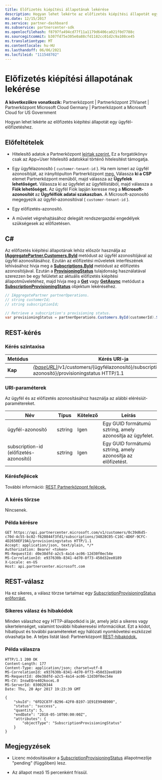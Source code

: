 ```yaml
---
title: Előfizetés kiépítési állapotának lekérése
description: Hogyan lehet lekérte az előfizetés kiépítési állapotát egy ügyfél-előfizetéshez.
ms.date: 12/15/2017
ms.service: partner-dashboard
ms.subservice: partnercenter-sdk
ms.openlocfilehash: f8797fa494cd77f11a1179d6406ca021f0d7788c
ms.sourcegitcommit: b307fd75e305e0a88cfd1182cc01d2c9a108ce45
ms.translationtype: MT
ms.contentlocale: hu-HU
ms.lasthandoff: 06/06/2021
ms.locfileid: "111548702"
---
```

# <a name="get-subscription-provisioning-status"></a>Előfizetés kiépítési állapotának lekérése

**A következőkre vonatkozik:** Partnerközpont | Partnerközpont 21Vianet | Partnerközpont Microsoft Cloud Germany | Partnerközpont a Microsoft Cloud for US Government

Hogyan lehet lekérte az előfizetés kiépítési állapotát egy ügyfél-előfizetéshez.

## <a name="prerequisites"></a>Előfeltételek

- Hitelesítő adatok a Partnerközpont [leírtak szerint.](partner-center-authentication.md) Ez a forgatókönyv csak az App+User hitelesítő adatokkal történő hitelesítést támogatja.

- Egy ügyfélazonosító ( `customer-tenant-id` ). Ha nem ismeri az ügyfél azonosítóját, az irányítópulton Partnerközpont [meg.](https://partner.microsoft.com/dashboard) Válassza **ki a CSP** elemet Partnerközpont menüből, majd válassza az **Ügyfelek lehetőséget.** Válassza ki az ügyfelet az ügyféllistából, majd válassza a **Fiók lehetőséget.** Az ügyfél Fiók lapján keresse meg a **Microsoft-azonosítót** az **Ügyfélfiók adatai szakaszban.** A Microsoft-azonosító megegyezik az ügyfél-azonosítóval ( `customer-tenant-id` ).

- Egy előfizetés-azonosító.

- A művelet végrehajtásához delegált rendszergazdai engedélyek szükségesek az előfizetésen.

## <a name="c"></a>C\#

Az előfizetés kiépítési állapotának lehöz először használja az [**IAggregatePartner.Customers.ById**](/dotnet/api/microsoft.store.partnercenter.customers.icustomercollection.byid) metódust az ügyfél azonosítójával az ügyfél azonosításához. Ezután az előfizetési műveletek interfészének lehívásához hívja meg a [**Subscriptions.ById**](/dotnet/api/microsoft.store.partnercenter.customerusers.icustomerusercollection.byid) metódust az előfizetés azonosítójával. Ezután a [**ProvisioningStatus**](/dotnet/api/microsoft.store.partnercenter.subscriptions.isubscription.provisioningstatus) tulajdonság használatával szerezzen be egy felületet az aktuális előfizetés kiépítési állapotműveletéhez, majd hívja meg a [**Get**](/dotnet/api/microsoft.store.partnercenter.subscriptions.isubscriptionprovisioningstatus.get) vagy [**GetAsync**](/dotnet/api/microsoft.store.partnercenter.subscriptions.isubscriptionprovisioningstatus.getasync) metódust a [**SubscriptionProvisioningStatus**](/dotnet/api/microsoft.store.partnercenter.models.subscriptions.subscriptionprovisioningstatus) objektum lekéréséhez.

``` csharp
// IAggregatePartner partnerOperations.
// string customerId;
// string subscriptionId;

// Retrieve a subscription's provisioning status.
var provisioningStatus = partnerOperations.Customers.ById(customerId).Subscriptions.ById(subscriptionID).ProvisioningStatus.Get();
```

## <a name="rest-request"></a>REST-kérés

### <a name="request-syntax"></a>Kérés szintaxisa

| Metódus  | Kérés URI-ja                                                                                                                        |
|---------|------------------------------------------------------------------------------------------------------------------------------------|
| **Kap** | [*{baseURL}*](partner-center-rest-urls.md)/v1/customers/{ügyfélazonosító}/subscriptions/{előfizetés-azonosító}/provisioningstatus HTTP/1.1 |

### <a name="uri-parameters"></a>URI-paraméterek

Az ügyfél és az előfizetés azonosításához használja az alábbi elérésiút-paramétereket.

| Név            | Típus   | Kötelező | Leírás                                               |
|-----------------|--------|----------|-----------------------------------------------------------|
| ügyfél-azonosító     | sztring | Igen      | Egy GUID formátumú sztring, amely azonosítja az ügyfelet.     |
| subscription-id (előfizetés-azonosító) | sztring | Igen      | Egy GUID formátumú sztring, amely azonosítja az előfizetést. |

### <a name="request-headers"></a>Kérésfejlécek

További információ: [REST Partnerközpont fejlécek.](headers.md)

### <a name="request-body"></a>A kérés törzse

Nincsenek.

### <a name="request-example"></a>Példa kérésre

```http
GET https://api.partnercenter.microsoft.com/v1/customers/0c39d6d5-c70d-4c55-bc02-f620844f3fd1/subscriptions/34828C05-C16C-4D6F-9CFC-4D2650EF19A1/provisioningstatus HTTP/1.1
Accept: application/json, text/plain, */*
Authorization: Bearer <token>
MS-RequestId: d0e38dfd-a2c5-4a14-ac06-12d30f0ec54e
MS-CorrelationId: e937630b-8341-4d70-8f73-450d32ee0189
X-Locale: en-US
Host: api.partnercenter.microsoft.com
```

## <a name="rest-response"></a>REST-válasz

Ha ez sikeres, a válasz törzse tartalmaz egy [SubscriptionProvisioningStatus erőforrást.](subscription-resources.md#subscriptionprovisioningstatus)

### <a name="response-success-and-error-codes"></a>Sikeres válasz és hibakódok

Minden válaszhoz egy HTTP-állapotkód is jár, amely jelzi a sikeres vagy sikertelenséget, valamint további hibakeresési információkat. Ezt a kódot, hibatípust és további paramétereket egy hálózati nyomkövetési eszközzel olvashatja be. A teljes listát lásd: Partnerközpont [REST-hibakódok.](error-codes.md)

### <a name="response-example"></a>Példa válaszra

```http
HTTP/1.1 200 OK
Content-Length: 177
Content-Type: application/json; charset=utf-8
MS-CorrelationId: e937630b-8341-4d70-8f73-450d32ee0189
MS-RequestId: d0e38dfd-a2c5-4a14-ac06-12d30f0ec54e
MS-CV: InswEQre402koceL.0
MS-ServerId: 030020344
Date: Thu, 20 Apr 2017 19:23:39 GMT

{
    "skuId": "6FD2C87F-B296-42F0-B197-1E91E994B900",
    "status": "success",
    "quantity": 5,
    "endDate": "2018-05-10T00:00:00Z",
    "attributes": {
        "objectType": "SubscriptionProvisioningStatus"
    }
}
```

## <a name="remarks"></a>Megjegyzések

- Licenc módosításakor a [SubscriptionProvisioningStatus](subscription-resources.md#subscriptionprovisioningstatus) állapotmezője "pending" (függőben) lesz.

- Az állapot mező 15 percenként frissül.
